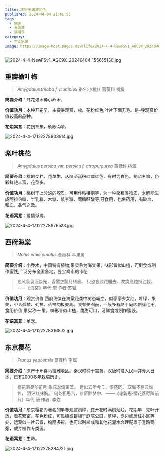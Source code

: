```yaml
---
title: 清明玉渊潭赏花
published: 2024-04-04 21:01:53
tags: 
  - 旅游
  - 玉渊潭
  - 清明节
category: 
  - 生活记录
image: https://image-host.pages.dev/life/2024-4-4-NewFSv1_AGC9X_20240404_155655130.jpg
---
```


![2024-4-4-NewFSv1_AGC9X_20240404_155655130.jpg](https://image-host.pages.dev/life/2024-4-4-NewFSv1_AGC9X_20240404_155655130.jpg)

## 重瓣榆叶梅

> *Amygdalus triloba f. multiplex*
> 别名:小桃红
> 蔷薇科    桃属

**简要介绍**：开花灌木稀小乔木。

**价值功用**：本种开花早，主要供观赏，枚，花粉红色;叶片下面无毛。是-种观赏价值较高的品种。

**花语寓意**：花团锦簇，欣欣向荣。

![2024-4-4-17122278903914.jpg](https://image-host.pages.dev/life/2024-4-4-17122278903914.jpg)

## 紫叶桃花

> *Amygdalus persica var. persica f. atropurpurea*
> 蔷薇科    桃属

**简要介绍**：桃的变种。花单生，从淡至深粉红或红色，有时为白色。花朵丰腴，色彩鲜艳丰富，花型多。

**价值功用**：桃树干上分泌的胶质，可用作粘接剂等，为一种聚糖类物质，水解能生成阿拉伯糖、半乳糖、木糖、鼠李糖、葡糖醛酸等,可食用，也供药用，有破血、和血、益气之效。

**花语寓意**：爱情俘虏。

![2024-4-4-17122278876523.jpg](https://image-host.pages.dev/life/2024-4-4-17122278876523.jpg)

## 西府海棠

> *Malus xmicromalus*
> 蔷薇科    苹果属

**简要介绍**：小乔木，中国特有植物;果实称为海棠果，味形皆似山楂，可鲜食或制作蜜饯;广泛分布全国各地。是宝鸡市的市花

>东风袅袅泛崇光，香雾空蒙月转廊。
>只恐夜深花睡去，故烧高烛照红妆。
>——《海棠》年代:宋 作者:苏轼

**价值功用**：观赏价值 西府海棠在海棠花类中树态峭立，似亭亭少女红，叶绿，果美，不论孤植、列植、丛植均极美观。我有美图丽，一般多栽培于庭园供绿化用。 食用价值 果实称一.果，味形皆似山楂，酸甜可口，可鲜食或制作蜜饯。

**花语寓意**：单恋。

![2024-4-4-17122278316802.jpg](https://image-host.pages.dev/life/2024-4-4-17122278316802.jpg)

## 东京樱花

> *Prunus yedoensis*
> 蔷薇科    李属

**简要介绍**：原产于环喜马拉雅地区。秦汉时种于宫苑，汉唐时进入民间并传入日本，已有2000多年栽培历史。

>樱花落尽阶前月
>象床愁倚薰笼。
>远似去年今日，恨还同。
>双鬟不整云憔悴，
>泪沾红抹胸。
>何处相思苦，纱窗醉梦中。
>——《谢新恩·樱花落尽阶前月》年代:唐 作者: 李煜

**价值功用**：东京樱花为著名的早春观赏树种，在开花时满树灿烂，花期早，先叶开放，着花繁密，花色粉红，可孤植或群植于庭院公园，草坪，湖边或居住小区等处，远观似一片云霞，绚丽多彩，也可以列植或和其他花灌木合理配置于道路两旁，或片植作专类园。

**花语寓意**：生命。

![2024-4-4-17122278284721.jpg](https://image-host.pages.dev/life/2024-4-4-17122278284721.jpg)
